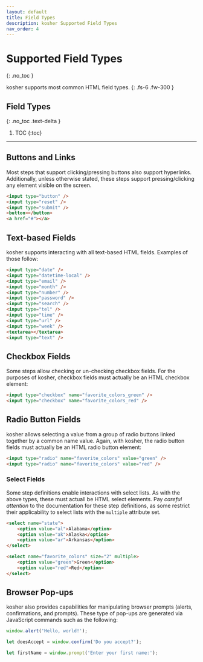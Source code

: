 ```yaml
---
layout: default
title: Field Types
description: kosher Supported Field Types
nav_order: 4
---
```


# Supported Field Types
{: .no_toc }

kosher supports most common HTML field types.
{: .fs-6 .fw-300 }

## Field Types
{: .no_toc .text-delta }

1. TOC
{:toc}

---

## Buttons and Links

Most steps that support clicking/pressing buttons also support hyperlinks. Additionally, unless otherwise stated, these steps support pressing/clicking any element visible on the screen.

```html
<input type="button" />
<input type="reset" />
<input type="submit" />
<button></button>
<a href="#"></a>
```

## Text-based Fields

kosher supports interacting with all text-based HTML fields. Examples of those follow:

```html
<input type="date" />
<input type="datetime-local" />
<input type="email" />
<input type="month" />
<input type="number" />
<input type="password" />
<input type="search" />
<input type="tel" />
<input type="time" />
<input type="url" />
<input type="week" />
<textarea></textarea>
<input type="text" />
```

## Checkbox Fields

Some steps allow checking or un-checking checkbox fields. For the purposes of kosher, checkbox fields must actually be an HTML checkbox element:

```html
<input type="checkbox" name="favorite_colors_green" />
<input type="checkbox" name="favorite_colors_red" />
```

## Radio Button Fields

kosher allows selecting a value from a group of radio buttons linked together by a common name value. Again, with kosher, the radio button fields must actually be an HTML radio button element:

```html
<input type="radio" name="favorite_colors" value="green" />
<input type="radio" name="favorite_colors" value="red" />
```

### Select Fields

Some step definitions enable interactions with select lists. As with the above types, these must actuall be HTML select elements. Pay _careful attention_ to the documentation for these step definitions, as some restrict their applicability to select lists with the `multiple` attribute set.

```html
<select name="state">
    <option value="al">Alabama</option>
    <option value="ak">Alaska</option>
    <option value="ar">Arkansas</option>
</select>

<select name="favorite_colors" size="2" multiple>
    <option value="green">Green</option>
    <option value="red">Red</option>
</select>
```

## Browser Pop-ups

kosher also provides capabilities for manipulating browser prompts (alerts, confirmations, and prompts). These type of pop-ups are generated via JavaScript commands such as the following:

```javascript
window.alert('Hello, world!');

let doesAccept = window.confirm('Do you accept?');

let firstName = window.prompt('Enter your first name:');
```